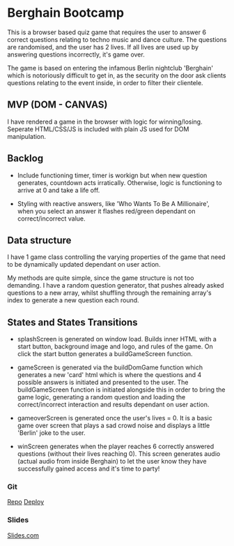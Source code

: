 # Berghain Bootcamp

This is a browser based quiz game that requires the user to answer 6 correct questions relating to techno music and dance culture. The questions are randomised, and the user has 2 lives. If all lives are used up by answering questions incorrectly, it's game over.

The game is based on entering the infamous Berlin nightclub 'Berghain' which is notoriously difficult to get in, as the security on the door ask clients questions relating to the event inside, in order to filter their clientele.

## MVP (DOM - CANVAS)

I have rendered a game in the browser with logic for winning/losing. Seperate HTML/CSS/JS is included with plain JS used for DOM manipulation.

## Backlog

- Include functioning timer, timer is workign but when new question generates, countdown acts irratically. Otherwise, logic is functioning to arrive at 0 and take a life off.

- Styling with reactive answers, like 'Who Wants To Be A Millionaire', when you select an answer it flashes red/green dependant on correct/incorrect value.

## Data structure

I have 1 game class controlling the varying properties of the game that need to be dynamically updated dependant on user action.

My methods are quite simple, since the game structure is not too demanding. I have a random question generator, that pushes already asked questions to a new array, whilst shuffling through the remaining array's index to generate a new question each round.

## States and States Transitions

- splashScreen is generated on window load. Builds inner HTML with a start button, background image and logo, and rules of the game. On click the start button generates a buildGameScreen function.

- gameScreen is generated via the buildDomGame function which generates a new 'card' html which is where the questions and 4 possible answers is initiated and presented to the user. The buildGameScreen function is initiated alongside this in order to bring the game logic, generating a random question and loading the correct/incorrect interaction and results dependant on user action.

- gameoverScreen is generated once the user's lives = 0. It is a basic game over screen that plays a sad crowd noise and displays a little 'Berlin' joke to the user.

- winScreen generates when the player reaches 6 correctly answered questions (without their lives reaching 0). This screen generates audio (actual audio from inside Berghain) to let the user know they have successfully gained access and it's time to party!

### Git

[Repo](https://github.com/gmunro90/project1)
[Deploy](https://gmunro90.github.io/Berghain-Bootcamp/)

### Slides

[Slides.com](https://tinyurl.com/tfvwp4c8)
